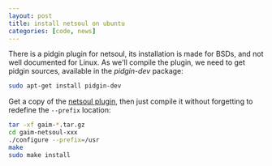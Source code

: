 ```yaml
---
layout: post
title: install netsoul on ubuntu
categories: [code, news]
---
```


There is a pidgin plugin for netsoul, its installation is made for
BSDs, and not well documented for Linux.  As we'll compile the plugin,
we need to get pidgin sources, available in the *pidgin-dev* package:

```bash
sudo apt-get install pidgin-dev
```

Get a copy of the [netsoul plugin](http://sourceforge.net/projects/gaim-netsoul),
then just compile it without forgetting to redefine the `--prefix` location:

```bash
tar -xf gaim-*.tar.gz
cd gaim-netsoul-xxx
./configure --prefix=/usr
make
sudo make install
```
